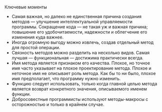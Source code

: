 Ключевые моменты

* Самая важная, но далеко не единственная причина создания методов — улучшение интеллектуальной управляемости программы.
  Сокращение кода — не такая уж и важная причина; повышение его удобочитаемости, надежности и облегчение его изменения
  куда важнее.
* Иногда огромную выгоду можно извлечь, создав отдельный метод для простой операции.
* Связность методов можно разделить на несколько видов. Самая лучшая — функциональная — достижима практически всегда.
* Имя метода является признаком его качества. Плохое, но точное имя часто указывает на плохое проектирование метода.
  Плохое и неточное имя не описывает роль метода. Как бы то ни было, плохое имя предполагает, что программу нужно
  изменить.
* Функцию следует использовать, только когда главной целью метода является возврат конкретного значения, описываемого
  именем функции.
* Добросовестные программисты используют методы-макросы с осторожностью и только в крайнем случае.
